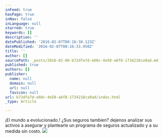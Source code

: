 ```yaml
---
inFeed: true
hasPage: true
inNav: false
inLanguage: null
starred: true
keywords: []
description: ''
datePublished: '2016-02-07T00:16:38.123Z'
dateModified: '2016-02-07T00:16:33.950Z'
title: ''
author: []
sourcePath: _posts/2016-02-06-b72dfa7d-e60c-4e50-a6f8-1734218ca9ad.md
published: true
authors: []
publisher:
  name: null
  domain: null
  url: null
  favicon: null
url: b72dfa7d-e60c-4e50-a6f8-1734218ca9ad/index.html
_type: Article

---
```

¡El mundo a evolucionado.!
¿Sus seguros tambien? dejenos analizar sus activos a asegurar y plantearle un programa de seguros actualizado y a su medida sin costo. ![](https://the-grid-user-content.s3-us-west-2.amazonaws.com/1b31c80f-b875-4162-ae81-4e3be3e8539b.jpg)